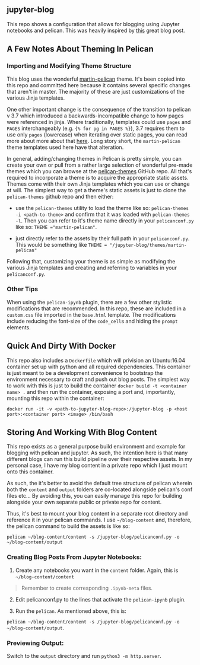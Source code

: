 jupyter-blog
---------------------

This repo shows a configuration that allows for blogging using Jupyter notebooks and pelican. This was heavily inspired by [this](https://www.dataquest.io/blog/how-to-setup-a-data-science-blog/) great blog post.

## A Few Notes About Theming In Pelican

### Importing and Modifying Theme Structure
This blog uses the wonderful [martin-pelican](https://github.com/cpaulik/martin-pelican) theme. It's been copied into this repo and committed here because it contains several specific changes that aren't in master. The majority of these are just customizations of the various Jinja templates.

One other important change is the consequence of the transition to pelican v 3.7 which introduced a backwards-incompatible change to how pages were referenced in jinja. Where traditionally, templates could use `pages` and `PAGES` interchangeably (e.g. `{% for pg in PAGES %}`), 3.7 requires them to use only `pages` (lowercase) when iterating over static pages, you can read more about more about that  [here](http://docs.getpelican.com/en/latest/faq.html#since-i-upgraded-pelican-my-pages-are-no-longer-rendered). Long story short, the `martin-pelican` theme templates used here have that alteration.

In general, adding/changing themes in Pelican is pretty simple, you can create your own or pull from a rather large selection of wonderful pre-made themes which you can browse at the [pelican-themes](https://github.com/getpelican/pelican-themes) GitHub repo. All that's required to incorporate a theme is to acquire the appropriate static assets. Themes come with their own Jinja templates which you can use or change at will. The simplest way to get a theme's static assets is just to clone the `pelican-themes` github repo and then either:

* use the `pelican-themes` utility to load the theme like so: `pelican-themes -i <path-to-theme>` and confirm that it was loaded  with `pelican-themes -l`. Then you can refer to it's theme name directly in your `pelicanconf.py` like so: `THEME ="martin-pelican"`.

* just directly refer to the assets by their full path in your `pelicanconf.py`. This would be something like `THEME = "/jupyter-blog/themes/martin-pelican"`

Following that, customizing your theme is as simple as modifying the various Jinja templates and creating and referring to variables in your `pelicanconf.py`.

### Other Tips
When using the `pelican-ipynb` plugin, there are a few other stylistic modifications that are recommended. In this repo, these are included in a `custom.css` file imported in the `base.html` template. The modifications include reducing the font-size of the `code_cell`s and hiding the `prompt` elements.

## Quick And Dirty With Docker
This repo also includes a `Dockerfile` which will privision an Ubuntu:16.04 container set up with python and all required dependencies. This container is just meant to be a development convenience to bootstrap the environment necessary to craft and push out blog posts. The simplest way to work with this is just to build the container `docker build -t <container name> .` and then run the container, exposing a port and, importantly, mounting this repo within the container:

`docker run -it -v <path-to-jupyter-blog-repo>:/jupyter-blog -p <host port>:<container port> <image> /bin/bash`

## Storing And Working With Blog Content
This repo exists as a general purpose build environment and example for blogging with pelican and jupyter. As such, the intention here is that many different blogs can run this build pipeline over their respective assets. In my personal case, I have my blog content in a private repo which I just mount onto this container.

As such, the it's better to avoid the default tree structure of pelican wherein both the `content` and `output` folders are co-located alongside pelican's conf files etc... By avoiding this, you can easily manage this repo for building alongside your own separate public or private repo for content.

Thus, it's best to mount your blog content in a separate root directory and reference it in your pelican commands. I use `~/blog-content` and, therefore, the pelican command to build the assets is like so:

`pelican ~/blog-content/content -s /jupyter-blog/pelicanconf.py -o ~/blog-content/output`

### Creating Blog Posts From Jupyter Notebooks:
1. Create any notebooks you want in the `content` folder. Again, this is `~/blog-content/content`
> Remember to create corresponding `.ipynb-meta` files.

2. Edit pelicanconf.py to the lines that activate the `pelican-ipynb` plugin.

3. Run the `pelican`. As mentioned above, this is:

`pelican ~/blog-content/content -s /jupyter-blog/pelicanconf.py -o ~/blog-content/output`.

### Previewing Output:
Switch to the `output` directory and run `python3 -m http.server`.
